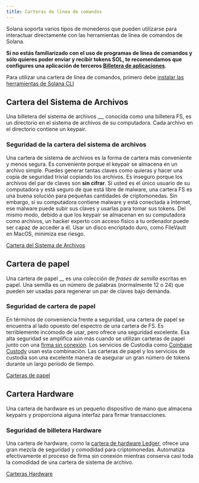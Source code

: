 ```yaml
---
title: Carteras de línea de comandos
---
```


Solana soporta varios tipos de monederos que pueden utilizarse para interactuar directamente con las herramientas de línea de comandos de Solana.

**Si no estás familiarizado con el uso de programas de línea de comandos y sólo quieres poder enviar y recibir tokens SOL, te recomendamos que configures una aplicación de terceros [Billetera de aplicaciones](apps.md)**.

Para utilizar una cartera de línea de comandos, primero debe [instalar las herramientas de Solana CLI](../cli/install-solana-cli-tools.md)

## Cartera del Sistema de Archivos

Una billetera del sistema de archivos __, conocida como una billetera FS, es un directorio en el sistema de archivos de su computadora. Cada archivo en el directorio contiene un keypair.

### Seguridad de la cartera del sistema de archivos

Una cartera de sistema de archivos es la forma de cartera más conveniente y menos segura. Es conveniente porque el keypair se almacena en un archivo simple. Puedes generar tantas claves como quieras y hacer una copia de seguridad trivial copiando los archivos. Es inseguro porque los archivos del par de claves son **sin cifrar**. Si usted es el único usuario de su computadora y está seguro de que está libre de malware, una cartera FS es una buena solución para pequeñas cantidades de criptomonedas. Sin embargo, si su computadora contiene malware y está conectada a Internet, ese malware puede subir sus claves y usarlas para tomar sus tokens. Del mismo modo, debido a que los keypair se almacenan en su computadora como archivos, un hacker experto con acceso físico a tu ordenador puede ser capaz de acceder a él. Usar un disco encriptado duro, como FileVault en MacOS, minimiza ese riesgo.

[Cartera del Sistema de Archivos](file-system-wallet.md)

## Cartera de papel

Una cartera de papel __ es una colección de _frases de semilla_ escritas en papel. Una semilla es un número de palabras (normalmente 12 o 24) que pueden ser usadas para regenerar un par de claves bajo demanda.

### Seguridad de cartera de papel

En términos de conveniencia frente a seguridad, una cartera de papel se encuentra al lado opuesto del espectro de una cartera de FS. Es terriblemente incómodo de usar, pero ofrece una seguridad excelente. Esa alta seguridad se amplifica aún más cuando se utilizan carteras de papel junto con una [firma sin conexión](../offline-signing.md). Los servicios de Custodia como [Coinbase Custody](https://custody.coinbase.com/) usan esta combinación. Las carteras de papel y los servicios de custodia son una excelente manera de asegurar un gran número de tokens durante un largo período de tiempo.

[Carteras de papel](paper-wallet.md)

## Cartera Hardware

Una cartera de hardware es un pequeño dispositivo de mano que almacena keypairs y proporciona alguna interfaz para firmar transacciones.

### Seguridad de billetera Hardware

Una cartera de hardware, como la [cartera de hardware Ledger](https://www.ledger.com/), ofrece una gran mezcla de seguridad y comodidad para criptomonedas. Automatiza efectivamente el proceso de firma sin conexión mientras conserva casi toda la comodidad de una cartera de sistema de archivo.

[Carteras Hardware](hardware-wallets.md)
